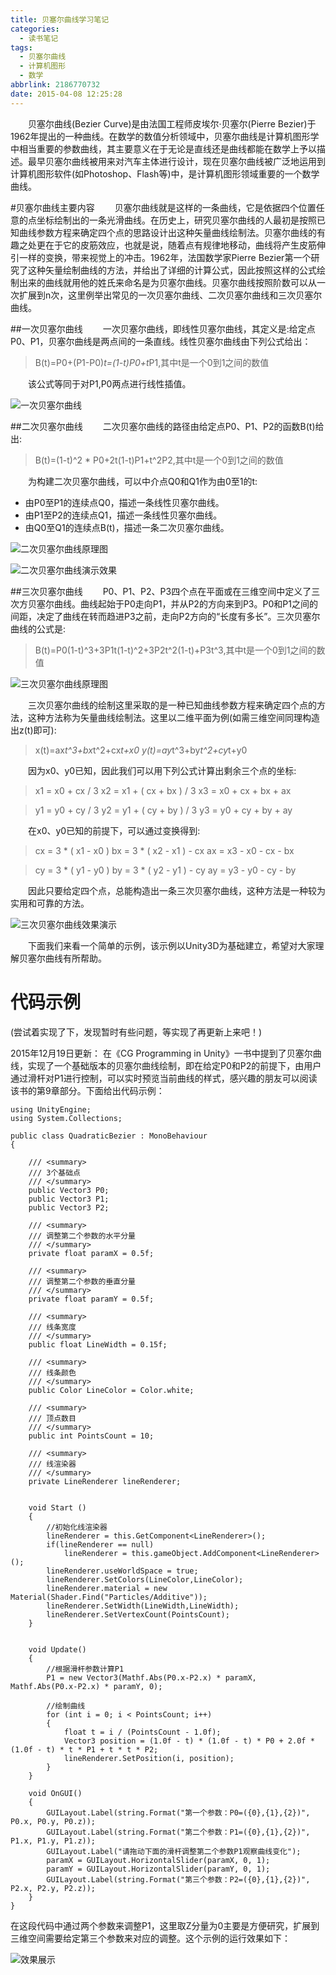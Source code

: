 ```yaml
---
title: 贝塞尔曲线学习笔记
categories:
  - 读书笔记
tags:
  - 贝塞尔曲线
  - 计算机图形
  - 数学
abbrlink: 2186770732
date: 2015-04-08 12:25:28
---
```

&emsp;&emsp;贝塞尔曲线(Bezier Curve)是由法国工程师皮埃尔·贝塞尔(Pierre Bezier)于1962年提出的一种曲线。在数学的数值分析领域中，贝塞尔曲线是计算机图形学中相当重要的参数曲线，其主要意义在于无论是直线还是曲线都能在数学上予以描述。最早贝塞尔曲线被用来对汽车主体进行设计，现在贝塞尔曲线被广泛地运用到计算机图形软件(如Photoshop、Flash等)中，是计算机图形领域重要的一个数学曲线。

<!--more-->

#贝塞尔曲线主要内容
&emsp;&emsp;贝塞尔曲线就是这样的一条曲线，它是依据四个位置任意的点坐标绘制出的一条光滑曲线。在历史上，研究贝塞尔曲线的人最初是按照已知曲线参数方程来确定四个点的思路设计出这种矢量曲线绘制法。贝塞尔曲线的有趣之处更在于它的皮筋效应，也就是说，随着点有规律地移动，曲线将产生皮筋伸引一样的变换，带来视觉上的冲击。1962年，法国数学家Pierre Bezier第一个研究了这种矢量绘制曲线的方法，并给出了详细的计算公式，因此按照这样的公式绘制出来的曲线就用他的姓氏来命名是为贝塞尔曲线。贝塞尔曲线按照阶数可以从一次扩展到n次，这里例举出常见的一次贝塞尔曲线、二次贝塞尔曲线和三次贝塞尔曲线。

##一次贝塞尔曲线
&emsp;&emsp;一次贝塞尔曲线，即线性贝塞尔曲线，其定义是:给定点P0、P1，贝塞尔曲线是两点间的一条直线。线性贝塞尔曲线由下列公式给出：
>B(t)=P0+(P1-P0)*t=(1-t)P0+t*P1,其中t是一个0到1之间的数值

&emsp;&emsp;该公式等同于对P1,P0两点进行线性插值。

![一次贝塞尔曲线](http://7wy477.com1.z0.glb.clouddn.com/imgs_一次贝塞尔曲线效果演示.gif)

##二次贝塞尔曲线
&emsp;&emsp;二次贝塞尔曲线的路径由给定点P0、P1、P2的函数B(t)给出:
>B(t)=(1-t)^2 * P0+2t(1-t)P1+t^2P2,其中t是一个0到1之间的数值

&emsp;&emsp;为构建二次贝塞尔曲线，可以中介点Q0和Q1作为由0至1的t:
* 由P0至P1的连续点Q0，描述一条线性贝塞尔曲线。
* 由P1至P2的连续点Q1，描述一条线性贝塞尔曲线。
* 由Q0至Q1的连续点B(t)，描述一条二次贝塞尔曲线。

![二次贝塞尔曲线原理图](http://7wy477.com1.z0.glb.clouddn.com/imgs_二次贝塞尔曲线原理.png)

![二次贝塞尔曲线演示效果](http://7wy477.com1.z0.glb.clouddn.com/imgs_二次贝塞尔曲线效果演示.gif)

##三次贝塞尔曲线
&emsp;&emsp;P0、P1、P2、P3四个点在平面或在三维空间中定义了三次方贝塞尔曲线。曲线起始于P0走向P1，并从P2的方向来到P3。P0和P1之间的间距，决定了曲线在转而趋进P3之前，走向P2方向的“长度有多长”。三次贝塞尔曲线的公式是:
>B(t)=P0(1-t)^3+3P1t(1-t)^2+3P2t^2(1-t)+P3t^3,其中t是一个0到1之间的数值

![三次贝塞尔曲线原理图](http://7wy477.com1.z0.glb.clouddn.com/imgs_三次贝塞尔曲线原理.png)

&emsp;&emsp;三次贝塞尔曲线的绘制这里采取的是一种已知曲线参数方程来确定四个点的方法，这种方法称为矢量曲线绘制法。这里以二维平面为例(如需三维空间同理构造出z(t)即可):
>x(t)=ax*t^3+bx*t^2+cx*t+x0
>y(t)=ay*t^3+by*t^2+cy*t+y0

&emsp;&emsp;因为x0、y0已知，因此我们可以用下列公式计算出剩余三个点的坐标:
>x1 = x0 + cx / 3
>x2 = x1 + ( cx + bx ) / 3
>x3 = x0 + cx + bx + ax

>y1 = y0 + cy / 3
>y2 = y1 + ( cy + by ) / 3
>y3 = y0 + cy + by + ay

&emsp;&emsp;在x0、y0已知的前提下，可以通过变换得到:
>cx = 3 * ( x1 - x0 )
>bx = 3 * ( x2 - x1 ) - cx
>ax = x3 - x0 - cx - bx

>cy = 3 * ( y1 - y0 )
>by = 3 * ( y2 - y1 ) - cy
>ay = y3 - y0 - cy - by

&emsp;&emsp;因此只要给定四个点，总能构造出一条三次贝塞尔曲线，这种方法是一种较为实用和可靠的方法。

![三次贝塞尔曲线效果演示](https://ws1.sinaimg.cn/large/4c36074fly1fz022bq7csg206o02s76z.gif)

&emsp;&emsp;下面我们来看一个简单的示例，该示例以Unity3D为基础建立，希望对大家理解贝塞尔曲线有所帮助。

# 代码示例
(尝试着实现了下，发现暂时有些问题，等实现了再更新上来吧！)

2015年12月19日更新：
在《CG Programming in Unity》一书中提到了贝塞尔曲线，实现了一个基础版本的贝塞尔曲线绘制，即在给定P0和P2的前提下，由用户通过滑杆对P1进行控制，可以实时预览当前曲线的样式，感兴趣的朋友可以阅读该书的第9章部分。下面给出代码示例：

```
using UnityEngine;
using System.Collections;

public class QuadraticBezier : MonoBehaviour 
{

    /// <summary>
    /// 3个基础点
    /// </summary>
    public Vector3 P0;
    public Vector3 P1;
    public Vector3 P2;

    /// <summary>
    /// 调整第二个参数的水平分量
    /// </summary>
    private float paramX = 0.5f;

    /// <summary>
    /// 调整第二个参数的垂直分量
    /// </summary>
    private float paramY = 0.5f;

    /// <summary>
    /// 线条宽度
    /// </summary>
    public float LineWidth = 0.15f;

    /// <summary>
    /// 线条颜色
    /// </summary>
    public Color LineColor = Color.white;

    /// <summary>
    /// 顶点数目
    /// </summary>
    public int PointsCount = 10;

    /// <summary>
    /// 线渲染器
    /// </summary>
    private LineRenderer lineRenderer;


    void Start () 
    {
        //初始化线渲染器
        lineRenderer = this.GetComponent<LineRenderer>();
        if(lineRenderer == null)
            lineRenderer = this.gameObject.AddComponent<LineRenderer>();
        lineRenderer.useWorldSpace = true;
        lineRenderer.SetColors(LineColor,LineColor);
        lineRenderer.material = new Material(Shader.Find("Particles/Additive"));
        lineRenderer.SetWidth(LineWidth,LineWidth);
        lineRenderer.SetVertexCount(PointsCount);
    }


    void Update() 
    {
        //根据滑杆参数计算P1
        P1 = new Vector3(Mathf.Abs(P0.x-P2.x) * paramX, Mathf.Abs(P0.x-P2.x) * paramY, 0);

        //绘制曲线
        for (int i = 0; i < PointsCount; i++)
        {
            float t = i / (PointsCount - 1.0f);
            Vector3 position = (1.0f - t) * (1.0f - t) * P0 + 2.0f * (1.0f - t) * t * P1 + t * t * P2;
            lineRenderer.SetPosition(i, position);
        }
    }

    void OnGUI()
    {
        GUILayout.Label(string.Format("第一个参数：P0=({0},{1},{2})", P0.x, P0.y, P0.z));
        GUILayout.Label(string.Format("第二个参数：P1=({0},{1},{2})", P1.x, P1.y, P1.z));
        GUILayout.Label("请拖动下面的滑杆调整第二个参数P1观察曲线变化");
        paramX = GUILayout.HorizontalSlider(paramX, 0, 1);
        paramY = GUILayout.HorizontalSlider(paramY, 0, 1);
        GUILayout.Label(string.Format("第三个参数：P2=({0},{1},{2})", P2.x, P2.y, P2.z));
    }
}
```

在这段代码中通过两个参数来调整P1，这里取Z分量为0主要是方便研究，扩展到三维空间需要给定第三个参数来对应的调整。这个示例的运行效果如下：

![效果展示]()